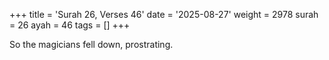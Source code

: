 +++
title = 'Surah 26, Verses 46'
date = '2025-08-27'
weight = 2978
surah = 26
ayah = 46
tags = []
+++

So the magicians fell down, prostrating.